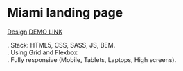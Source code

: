 # Miami landing page
 [Design](https://www.figma.com/file/nHz8bflIwJaWP3P99vKTH5/miami_home_new?node-id=16033%3A3)
 [DEMO LINK](https://Bogdansgit.github.io/layout_miami/)

. Stack: HTML5, CSS, SASS, JS, BEM.<br>
. Using Grid and Flexbox<br>
. Fully responsive (Mobile, Tablets, Laptops, High screens).

